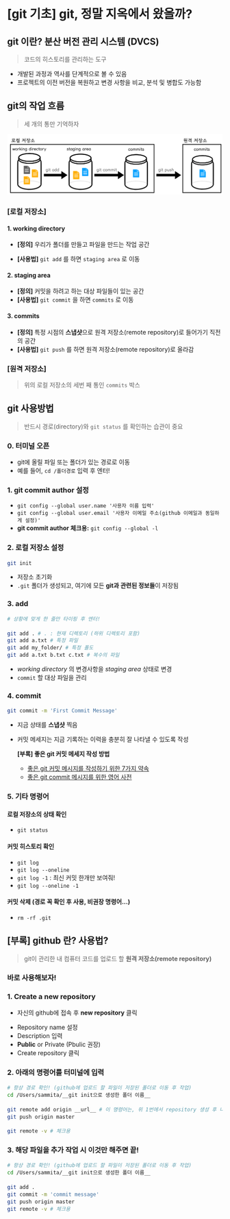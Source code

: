 # [git 기초] git, 정말 지옥에서 왔을까?



## git 이란? 분산 버전 관리 시스템 (DVCS)

> 코드의 히스토리를 관리하는 도구

* 개발된 과정과 역사를 단계적으로 볼 수 있음
* 프로젝트의 이전 버전을 복원하고 변경 사항을 비교, 분석 및 병합도 가능함



## git의 작업 흐름

> 세 개의 통만 기억하자

![storages](md-images/storages-9267850.png)

### [로컬 저장소]

#### 1. working directory

* **[정의]** 우리가 폴더를 만들고 파일을 만드는 작업 공간

* **[사용법]** `git add` 를 하면 `staging area` 로 이동

#### 2. staging area

* **[정의]** 커밋을 하려고 하는 대상 파일들이 있는 공간
* **[사용법]** `git commit` 을 하면 `commits` 로 이동

#### 3. commits

* **[정의]** 특정 시점의 **스냅샷**으로 원격 저장소(remote repository)로 들어가기 직전의 공간
* **[사용법]** `git push` 를 하면 원격 저장소(remote repository)로 올라감



### [원격 저장소]

> 위의 로컬 저장소의 세번 째 통인 `commits` 박스



## git 사용방법

> 반드시 경로(directory)와 `git status` 를 확인하는 습관이 중요

### 0. 터미널 오픈

* git에 올릴 파일 또는 폴더가 있는 경로로 이동
* 예를 들어, `cd /폴더경로` 입력 후 엔터! 

### 1. git commit author 설정

* `git config --global user.name '사용자 이름 입력'`
* `git config --global user.email '사용자 이메일 주소(github 이메일과 동일하게 설정)'`
* **git commit author 체크용:** `git config --global -l` 

### 2. 로컬 저장소 설정

```bash
git init
```

* 저장소 초기화
*  `.git` 폴더가 생성되고, 여기에 모든 **git과 관련된 정보들**이 저장됨

### 3. add

```bash
# 상황에 맞게 한 줄만 타이핑 후 엔터!

git add . # . : 현재 디렉토리 (하위 디렉토리 포함)
git add a.txt # 특정 파일
git add my_folder/ # 특정 폴도
git add a.txt b.txt c.txt # 복수의 파일
```

* *working directory* 의 변경사항을 *staging area* 상태로 변경
* `commit` 할 대상 파일을 관리



### 4. commit

```bash
git commit -m 'First Commit Message'
```

* 지금 상태를 **스냅샷** 찍음

* 커밋 메세지는 지금 기록하는 이력을 충분히 잘 나타낼 수 있도록 작성

  **[부록] 좋은 git 커밋 메세지 작성 방법**

  * [좋은 git 커밋 메시지를 작성하기 위한 7가지 약속](https://meetup.toast.com/posts/106)
  * [좋은 git commit 메시지를 위한 영어 사전](https://blog.ull.im/engineering/2019/03/10/logs-on-git.html)



### 5. 기타 명령어

#### 로컬 저장소의 상태 확인

* `git status`

#### 커밋 히스토리 확인

* `git log`
* `git log --oneline`
* `git log -1` : 최신 커밋 한개만 보여줘!
* `git log --oneline -1`

#### 커밋 삭제 (경로 꼭 확인 후 사용, 비권장 명령어...)

* `rm -rf .git`

  

## [부록] github 란? 사용법?

> git이 관리한 내 컴퓨터 코드를 업로드 할 **원격 저장소(remote repository)**



### 바로 사용해보자!

### 1. Create a new repository

* 자신의 github에 접속 후 **new repository** 클릭

- Repository name 설정
- Description 입력
- **Public** or Private (Pbulic 권장)
- Create repository 클릭

### 2. 아래의 명령어를 터미널에 입력

```bash
# 항상 경로 확인! (github에 업로드 할 파일이 저장된 폴더로 이동 후 작업)
cd /Users/sammita/__git init으로 생성한 폴더 이름__

git remote add origin __url__ # 이 명령어는, 위 1번에서 repository 생성 후 나오는 페이지에서 …or create a new repository on the command line 박스에 있는 명령어를 복사  
git push origin master 

git remote -v # 체크용
```

### 3. 해당 파일을 추가 작업 시 이것만 해주면 끝!

```bash
# 항상 경로 확인! (github에 업로드 할 파일이 저장된 폴더로 이동 후 작업)
cd /Users/sammita/__git init으로 생성한 폴더 이름__

git add .
git commit -m 'commit message'
git push origin master
git remote -v # 체크용
```

